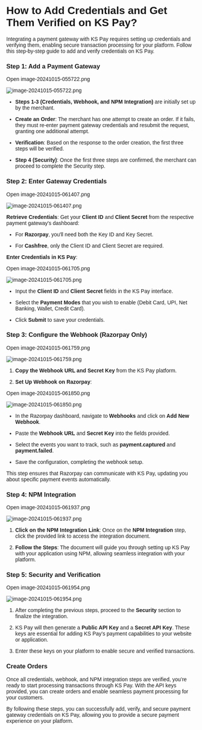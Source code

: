 <style>  body { font-family: "Source Sans 3", sans-serif!important; }</style>
<link href="https://fonts.googleapis.com/css2?family=Source+Sans+3:ital,wght@0,200..900;1,200..900&display=swap" rel="stylesheet">    
<link rel="stylesheet" href="https://fonts.googleapis.com/icon?family=Material+Icons">

# How to Add Credentials and Get Them Verified on KS Pay?

Integrating a payment gateway with KS Pay requires setting up credentials and verifying them, enabling secure transaction processing for your platform. Follow this step-by-step guide to add and verify credentials on KS Pay.

### **Step 1: Add a Payment Gateway**

Open image-20241015-055722.png

![image-20241015-055722.png](blob:https://p2eprojects.atlassian.net/085b8486-fa97-4d3d-946a-e7f2f9a9ef3c#media-blob-url=true&id=495a375e-be15-43e6-a271-54e903867e55&collection=contentId-410878000&contextId=410878000&width=1590&height=734&alt=image-20241015-055722.png)

-   **Steps 1-3 (Credentials, Webhook, and NPM Integration)** are initially set up by the merchant.
    
-   **Create an Order**: The merchant has one attempt to create an order. If it fails, they must re-enter payment gateway credentials and resubmit the request, granting one additional attempt.
    
-   **Verification**: Based on the response to the order creation, the first three steps will be verified.
    
-   **Step 4 (Security)**: Once the first three steps are confirmed, the merchant can proceed to complete the Security step.
    

### **Step 2: Enter Gateway Credentials**

Open image-20241015-061407.png

![image-20241015-061407.png](blob:https://p2eprojects.atlassian.net/862f2106-38b3-44da-9645-df4c3bc8f724#media-blob-url=true&id=43f745a9-63d3-4cda-af38-43f8c1481691&collection=contentId-410878000&contextId=410878000&width=1671&height=773&alt=image-20241015-061407.png)

**Retrieve Credentials**: Get your **Client ID** and **Client Secret** from the respective payment gateway's dashboard:

-   For **Razorpay**, you'll need both the Key ID and Key Secret.
    
-   For **Cashfree**, only the Client ID and Client Secret are required.
    

**Enter Credentials in KS Pay**:

Open image-20241015-061705.png

![image-20241015-061705.png](blob:https://p2eprojects.atlassian.net/40f8bdfa-07ae-4483-84d1-1112ed7d38da#media-blob-url=true&id=1990f4d3-8b87-4b6a-82e5-b6e703125857&collection=contentId-410878000&contextId=410878000&width=1608&height=770&alt=image-20241015-061705.png)

-   Input the **Client ID** and **Client Secret** fields in the KS Pay interface.
    
-   Select the **Payment Modes** that you wish to enable (Debit Card, UPI, Net Banking, Wallet, Credit Card).
    
-   Click **Submit** to save your credentials.
    

### **Step 3: Configure the Webhook (Razorpay Only)**

Open image-20241015-061759.png

![image-20241015-061759.png](blob:https://p2eprojects.atlassian.net/2ddf8515-f100-4cba-98ff-408082c7e3eb#media-blob-url=true&id=8078b5e4-0cc0-40bf-8694-25355516a516&collection=contentId-410878000&contextId=410878000&width=1714&height=682&alt=image-20241015-061759.png)

1.  **Copy the Webhook URL and Secret Key** from the KS Pay platform.
    
2.  **Set Up Webhook on Razorpay**:
    

Open image-20241015-061850.png

![image-20241015-061850.png](blob:https://p2eprojects.atlassian.net/99c204f4-23e5-424e-a1ee-51687d4cbba5#media-blob-url=true&id=799abc47-2744-4700-8ecb-f211b1e8c9ab&collection=contentId-410878000&contextId=410878000&width=1477&height=730&alt=image-20241015-061850.png)

-   In the Razorpay dashboard, navigate to **Webhooks** and click on **Add New Webhook**.
    
-   Paste the **Webhook URL** and **Secret Key** into the fields provided.
    
-   Select the events you want to track, such as **payment.captured** and **payment.failed**.
    
-   Save the configuration, completing the webhook setup.
    

This step ensures that Razorpay can communicate with KS Pay, updating you about specific payment events automatically.

### **Step 4: NPM Integration**

Open image-20241015-061937.png

![image-20241015-061937.png](blob:https://p2eprojects.atlassian.net/b32d2b79-d24d-434d-be05-9a4bad50bccb#media-blob-url=true&id=1b95427a-f5d0-49fe-b3bf-b5305fc570f0&collection=contentId-410878000&contextId=410878000&width=1588&height=743&alt=image-20241015-061937.png)

1.  **Click on the NPM Integration Link**: Once on the **NPM Integration** step, click the provided link to access the integration document.
    
2.  **Follow the Steps**: The document will guide you through setting up KS Pay with your application using NPM, allowing seamless integration with your platform.
    

### **Step 5: Security and Verification**

Open image-20241015-061954.png

![image-20241015-061954.png](blob:https://p2eprojects.atlassian.net/f0f4d218-9bc2-482d-b09b-5efc55ce2e45#media-blob-url=true&id=a71acbf4-ae44-4a3c-8384-03c129c9bcc7&collection=contentId-410878000&contextId=410878000&width=1722&height=711&alt=image-20241015-061954.png)

1.  After completing the previous steps, proceed to the **Security** section to finalize the integration.
    
2.  KS Pay will then generate a **Public API Key** and a **Secret API Key**. These keys are essential for adding KS Pay’s payment capabilities to your website or application.
    
3.  Enter these keys on your platform to enable secure and verified transactions.
    

### **Create Orders**

Once all credentials, webhook, and NPM integration steps are verified, you’re ready to start processing transactions through KS Pay. With the API keys provided, you can create orders and enable seamless payment processing for your customers.

By following these steps, you can successfully add, verify, and secure payment gateway credentials on KS Pay, allowing you to provide a secure payment experience on your platform.